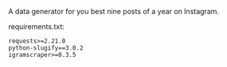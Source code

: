 A data generator for you best nine posts of a year on Instagram. 

requirements.txt:

```
requests>=2.21.0
python-slugify==3.0.2
igramscraper>=0.3.5
```